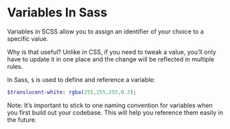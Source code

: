 # Variables In Sass

Variables in SCSS allow you to assign an identifier of your choice to a specific value.

Why is that useful? Unlike in CSS, if you need to tweak a value, you’ll only have to update it in one place and the change will be reflected in multiple rules.

In Sass, `$` is used to define and reference a variable:

```sass
$translucent-white: rgba(255,255,255,0.3);
```

Note: It’s important to stick to one naming convention for variables when you first build out your codebase. This will help you reference them easily in the future.
